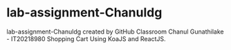 # lab-assignment-Chanuldg
lab-assignment-Chanuldg created by GitHub Classroom
Chanul Gunathilake - IT20218980
Shopping Cart Using KoaJS and ReactJS.
